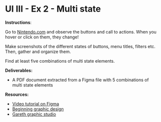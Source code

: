 # UI III - Ex 2 - Multi state

**Instructions**: 

Go to [Nintendo.com](http://Nintendo.com) and observe the buttons and call to actions. When you hover or click on them, they change! 

Make screenshots of the different states of buttons, menu titles, filters etc. Then, gather and organize them. 

Find at least five combinations of multi state elements.  

**Deliverables:** 

- A PDF document extracted from a Figma file with 5 combinations of multi state elements

**Resources:** 

- [Video tutorial on Figma](https://www.youtube.com/watch?v=FTFaQWZBqQ8)
- [Beginning graphic design](https://edu.gcfglobal.org/en/beginning-graphic-design/)
- [Gareth graphic studio](https://www.youtube.com/c/GarethDavidStudio)
